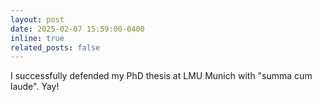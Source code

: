 ```yaml
---
layout: post
date: 2025-02-07 15:59:00-0400
inline: true
related_posts: false
---
```


I successfully defended my PhD thesis at LMU Munich with "summa cum laude". Yay!

